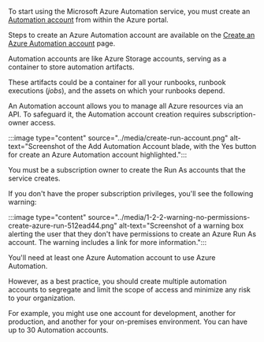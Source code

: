 To start using the Microsoft Azure Automation service, you must create an [Automation account](https://azure.microsoft.com/documentation/articles/automation-security-overview/) from within the Azure portal.

Steps to create an Azure Automation account are available on the [Create an Azure Automation account](/azure/automation/quickstarts/create-azure-automation-account-portal) page.

Automation accounts are like Azure Storage accounts, serving as a container to store automation artifacts.

These artifacts could be a container for all your runbooks, runbook executions (*jobs*), and the assets on which your runbooks depend.

An Automation account allows you to manage all Azure resources via an API. To safeguard it, the Automation account creation requires subscription-owner access.

:::image type="content" source="../media/create-run-account.png" alt-text="Screenshot of the Add Automation Account blade, with the Yes button for create an Azure Automation account highlighted.":::


You must be a subscription owner to create the Run As accounts that the service creates.

If you don't have the proper subscription privileges, you'll see the following warning:

:::image type="content" source="../media/1-2-2-warning-no-permissions-create-azure-run-512ead44.png" alt-text="Screenshot of a warning box alerting the user that they don't have permissions to create an Azure Run As account. The warning includes a link for more information.":::


You'll need at least one Azure Automation account to use Azure Automation.

However, as a best practice, you should create multiple automation accounts to segregate and limit the scope of access and minimize any risk to your organization.

For example, you might use one account for development, another for production, and another for your on-premises environment. You can have up to 30 Automation accounts.
